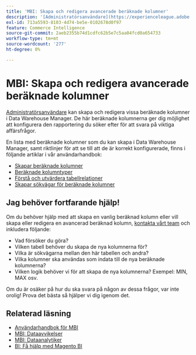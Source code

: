 ```yaml
---
title: 'MBI: Skapa och redigera avancerade beräknade kolumner'
description: '[Administratörsanvändare](https://experienceleague.adobe.com/en/docs/commerce-business-intelligence/mbi/administrator/user-mgmt/user-management) kan skapa och redigera vissa beräknade kolumner i Data Warehouse Manager. De här beräknade kolumnerna ger dig möjlighet att konfigurera den rapportering du söker efter för att svara på viktiga affärsfrågor.'
exl-id: 713a5593-8103-4d74-be5e-0102678d0f97
feature: Commerce Intelligence
source-git-commit: 2aeb2355b74d1cdfc62b5e7c5aa04fcd0a654733
workflow-type: tm+mt
source-wordcount: '277'
ht-degree: 0%

---
```


# MBI: Skapa och redigera avancerade beräknade kolumner

[Administratörsanvändare](https://experienceleague.adobe.com/en/docs/commerce-business-intelligence/mbi/administrator/user-mgmt/user-management) kan skapa och redigera vissa beräknade kolumner i Data Warehouse Manager. De här beräknade kolumnerna ger dig möjlighet att konfigurera den rapportering du söker efter för att svara på viktiga affärsfrågor.

En lista med beräknade kolumner som du kan skapa i Data Warehouse Manager, samt riktlinjer för att se till att de är korrekt konfigurerade, finns i följande artiklar i vår användarhandbok:

* [Skapar beräknade kolumner](https://experienceleague.adobe.com/en/docs/commerce-business-intelligence/mbi/analyze/warehouse-manager/creating-calculated-columns)
* [Beräknade kolumntyper](https://experienceleague.adobe.com/en/docs/commerce-business-intelligence/mbi/analyze/warehouse-manager/calc-column-types)
* [Förstå och utvärdera tabellrelationer](https://experienceleague.adobe.com/en/docs/commerce-business-intelligence/mbi/analyze/warehouse-manager/table-relationships)
* [Skapar sökvägar för beräknade kolumner](https://experienceleague.adobe.com/en/docs/commerce-business-intelligence/mbi/analyze/warehouse-manager/create-paths-calc-columns)

## Jag behöver fortfarande hjälp!

Om du behöver hjälp med att skapa en vanlig beräknad kolumn eller vill skapa eller redigera en avancerad beräknad kolumn, [kontakta vårt team](/help/help-center-guide/help-center/magento-help-center-user-guide.md#submit-ticket) och inkludera följande:

* Vad försöker du göra?
* Vilken tabell behöver du skapa de nya kolumnerna för?
* Vilka är sökvägarna mellan den här tabellen och andra?
* Vilka kolumner ska användas som indata till de nya beräknade kolumnerna?
* Vilken logik behöver vi för att skapa de nya kolumnerna? Exempel: MIN, MAX osv.

Om du är osäker på hur du ska svara på någon av dessa frågor, var inte orolig! Prova det bästa så hjälper vi dig igenom det.

## Relaterad läsning

* [Användarhandbok för MBI](https://experienceleague.adobe.com/en/docs/commerce-business-intelligence/mbi/guide-overview)
* [MBI: Dataavvikelser](/help/troubleshooting/miscellaneous/mbi-data-discrepancies.md)
* [MBI: Dataanalytiker](https://experienceleague.adobe.com/en/docs/commerce-business-intelligence/mbi/analyze/data-analyst)
* [BI: Få hjälp med Magento BI](https://experienceleague.adobe.com/en/docs/commerce-business-intelligence/mbi/start/sign-in)
